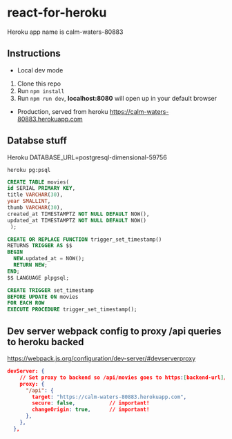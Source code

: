 # react-for-heroku

Heroku app name is calm-waters-80883

## Instructions

- Local dev mode

1. Clone this repo
2. Run `npm install`
3. Run `npm run dev`, **localhost:8080** will open up in your default browser

- Production, served from heroku
  <https://calm-waters-80883.herokuapp.com>

## Databse stuff

Heroku DATABASE_URL=postgresql-dimensional-59756

`heroku pg:psql`

```sql
CREATE TABLE movies(
id SERIAL PRIMARY KEY,
title VARCHAR(30),
year SMALLINT,
thumb VARCHAR(30),
created_at TIMESTAMPTZ NOT NULL DEFAULT NOW(),
updated_at TIMESTAMPTZ NOT NULL DEFAULT NOW()
 );

CREATE OR REPLACE FUNCTION trigger_set_timestamp()
RETURNS TRIGGER AS $$
BEGIN
  NEW.updated_at = NOW();
  RETURN NEW;
END;
$$ LANGUAGE plpgsql;

CREATE TRIGGER set_timestamp
BEFORE UPDATE ON movies
FOR EACH ROW
EXECUTE PROCEDURE trigger_set_timestamp();

```

## Dev server webpack config to proxy /api queries to heroku backed

<https://webpack.js.org/configuration/dev-server/#devserverproxy>

```json
devServer: {
    // Set proxy to backend so /api/movies goes to https:[backend-url]/movies
    proxy: {
      "/api": {
        target: "https://calm-waters-80883.herokuapp.com",
        secure: false,           // important!
        changeOrigin: true,      // important!
      },
    },
  },
```
